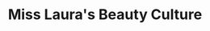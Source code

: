 ---
title: "Miss Laura's Beauty Culture"
url: /jamaica-plain/miss-lauras-beauty-culture/
shop: Friseur
---